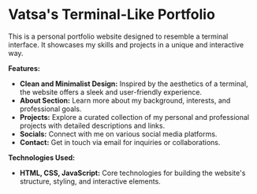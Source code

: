 # Vatsa's Terminal-Like Portfolio

This is a personal portfolio website designed to resemble a terminal interface. It showcases my skills and projects in a unique and interactive way.

**Features:**

* **Clean and Minimalist Design:** Inspired by the aesthetics of a terminal, the website offers a sleek and user-friendly experience.
* **About Section:** Learn more about my background, interests, and professional goals.
* **Projects:** Explore a curated collection of my personal and professional projects with detailed descriptions and links.
* **Socials:** Connect with me on various social media platforms.
* **Contact:** Get in touch via email for inquiries or collaborations.

**Technologies Used:**

* **HTML, CSS, JavaScript:** Core technologies for building the website's structure, styling, and interactive elements.
